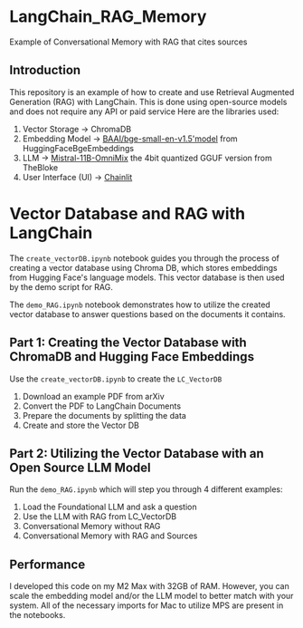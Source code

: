 # LangChain_RAG_Memory
Example of Conversational Memory with RAG that cites sources


## Introduction

This repository is an example of how to create and use Retrieval Augmented Generation (RAG) with LangChain. 
This is done using open-source models and does not require any API or paid service
Here are the libraries used:

   1. Vector Storage -> ChromaDB
   2. Embedding Model -> [BAAI/bge-small-en-v1.5'model](https://huggingface.co/spaces/mteb/leaderboard) from HuggingFaceBgeEmbeddings
   3. LLM -> [Mistral-11B-OmniMix](https://huggingface.co/TheBloke/Mistral-11B-OmniMix-GGUF) the 4bit quantized GGUF version from TheBloke
   4. User Interface (UI) -> [Chainlit](https://docs.chainlit.io/integrations/llama-index)



# Vector Database and RAG with LangChain

The `create_vectorDB.ipynb` notebook guides you through the process of creating a vector database using Chroma DB, which stores embeddings from Hugging Face's language models. This vector database is then used by the demo script for RAG.

The `demo_RAG.ipynb` notebook demonstrates how to utilize the created vector database to answer questions based on the documents it contains.


## Part 1: Creating the Vector Database with ChromaDB and Hugging Face Embeddings

Use the `create_vectorDB.ipynb` to create the `LC_VectorDB`
   1. Download an example PDF from arXiv
   2. Convert the PDF to LangChain Documents
   3. Prepare the documents by splitting the data
   4. Create and store the Vector DB


## Part 2: Utilizing the Vector Database with an Open Source LLM Model

Run the `demo_RAG.ipynb` which will step you through 4 different examples:
   1. Load the Foundational LLM and ask a question
   2. Use the LLM with RAG from LC_VectorDB
   3. Conversational Memory without RAG
   4. Conversational Memory with RAG and Sources

## Performance

I developed this code on my M2 Max with 32GB of RAM. However, you can scale the embedding model and/or the LLM model to better match with your system.
All of the necessary imports for Mac to utilize MPS are present in the notebooks.
